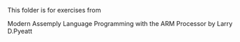 This folder is for exercises from

Modern Assemply Language Programming with the ARM Processor by Larry D.Pyeatt